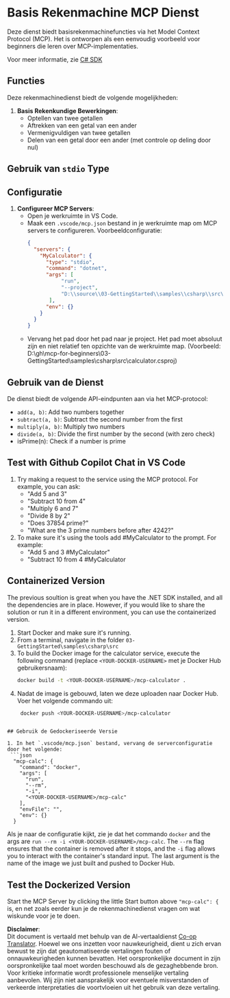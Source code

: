 <!--
CO_OP_TRANSLATOR_METADATA:
{
  "original_hash": "0f7a188d6cb4c18fc83e44fede4cadb1",
  "translation_date": "2025-05-17T13:01:36+00:00",
  "source_file": "03-GettingStarted/samples/csharp/README.md",
  "language_code": "nl"
}
-->
# Basis Rekenmachine MCP Dienst

Deze dienst biedt basisrekenmachinefuncties via het Model Context Protocol (MCP). Het is ontworpen als een eenvoudig voorbeeld voor beginners die leren over MCP-implementaties.

Voor meer informatie, zie [C# SDK](https://github.com/modelcontextprotocol/csharp-sdk)

## Functies

Deze rekenmachinedienst biedt de volgende mogelijkheden:

1. **Basis Rekenkundige Bewerkingen**:
   - Optellen van twee getallen
   - Aftrekken van een getal van een ander
   - Vermenigvuldigen van twee getallen
   - Delen van een getal door een ander (met controle op deling door nul)

## Gebruik van `stdio` Type
  
## Configuratie

1. **Configureer MCP Servers**:
   - Open je werkruimte in VS Code.
   - Maak een `.vscode/mcp.json` bestand in je werkruimte map om MCP servers te configureren. Voorbeeldconfiguratie:
     ```json
     {
       "servers": {
         "MyCalculator": {
           "type": "stdio",
           "command": "dotnet",
           "args": [
                "run",
                "--project",
                "D:\\source\\03-GettingStarted\\samples\\csharp\\src\\calculator.csproj"
            ],
           "env": {}
         }
       }
     }
     ```
   - Vervang het pad door het pad naar je project. Het pad moet absoluut zijn en niet relatief ten opzichte van de werkruimte map. (Voorbeeld: D:\\gh\\mcp-for-beginners\\03-GettingStarted\\samples\\csharp\\src\\calculator.csproj)

## Gebruik van de Dienst

De dienst biedt de volgende API-eindpunten aan via het MCP-protocol:

- `add(a, b)`: Add two numbers together
- `subtract(a, b)`: Subtract the second number from the first
- `multiply(a, b)`: Multiply two numbers
- `divide(a, b)`: Divide the first number by the second (with zero check)
- isPrime(n): Check if a number is prime

## Test with Github Copilot Chat in VS Code

1. Try making a request to the service using the MCP protocol. For example, you can ask:
   - "Add 5 and 3"
   - "Subtract 10 from 4"
   - "Multiply 6 and 7"
   - "Divide 8 by 2"
   - "Does 37854 prime?"
   - "What are the 3 prime numbers before after 4242?"
2. To make sure it's using the tools add #MyCalculator to the prompt. For example:
   - "Add 5 and 3 #MyCalculator"
   - "Subtract 10 from 4 #MyCalculator


## Containerized Version

The previous soultion is great when you have the .NET SDK installed, and all the dependencies are in place. However, if you would like to share the solution or run it in a different environment, you can use the containerized version.

1. Start Docker and make sure it's running.
1. From a terminal, navigate in the folder `03-GettingStarted\samples\csharp\src` 
1. To build the Docker image for the calculator service, execute the following command (replace `<YOUR-DOCKER-USERNAME>` met je Docker Hub gebruikersnaam):
   ```bash
   docker build -t <YOUR-DOCKER-USERNAME>/mcp-calculator .
   ``` 
1. Nadat de image is gebouwd, laten we deze uploaden naar Docker Hub. Voer het volgende commando uit:
   ```bash
    docker push <YOUR-DOCKER-USERNAME>/mcp-calculator
  ```

## Gebruik de Gedockeriseerde Versie

1. In het `.vscode/mcp.json` bestand, vervang de serverconfiguratie door het volgende:
   ```json
    "mcp-calc": {
      "command": "docker",
      "args": [
        "run",
        "--rm",
        "-i",
        "<YOUR-DOCKER-USERNAME>/mcp-calc"
      ],
      "envFile": "",
      "env": {}
    }
   ```
   Als je naar de configuratie kijkt, zie je dat het commando `docker` and the args are `run --rm -i <YOUR-DOCKER-USERNAME>/mcp-calc`. The `--rm` flag ensures that the container is removed after it stops, and the `-i` flag allows you to interact with the container's standard input. The last argument is the name of the image we just built and pushed to Docker Hub.

## Test the Dockerized Version

Start the MCP Server by clicking the little Start button above `"mcp-calc": {` is, en net zoals eerder kun je de rekenmachinedienst vragen om wat wiskunde voor je te doen.

**Disclaimer**:  
Dit document is vertaald met behulp van de AI-vertaaldienst [Co-op Translator](https://github.com/Azure/co-op-translator). Hoewel we ons inzetten voor nauwkeurigheid, dient u zich ervan bewust te zijn dat geautomatiseerde vertalingen fouten of onnauwkeurigheden kunnen bevatten. Het oorspronkelijke document in zijn oorspronkelijke taal moet worden beschouwd als de gezaghebbende bron. Voor kritieke informatie wordt professionele menselijke vertaling aanbevolen. Wij zijn niet aansprakelijk voor eventuele misverstanden of verkeerde interpretaties die voortvloeien uit het gebruik van deze vertaling.